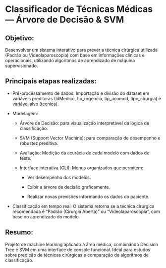 # Classificador de Técnicas Médicas — Árvore de Decisão & SVM

## Objetivo:
Desenvolver um sistema interativo para prever a técnica cirúrgica utilizada (Padrão ou Videolaparoscopia) com base em informações clínicas e operacionais, utilizando algoritmos de aprendizado de máquina supervisionado.

## Principais etapas realizadas:

- Pré-processamento de dados: Importação e divisão do dataset em variáveis preditoras (IdMedico, tip_urgencia, tip_acomod, tipo_cirurgia) e variável alvo (tecnica).

- Modelagem:

   - Árvore de Decisão: para visualização interpretável da lógica de classificação.

   - SVM (Support Vector Machine): para comparação de desempenho e robustez preditiva.

   - Avaliação: Medição da acurácia de cada modelo com dados de teste.

   - Interface interativa (CLI): Menus organizados que permitem:

       - Ver desempenho dos modelos.

       - Exibir a árvore de decisão graficamente.

       - Realizar novas previsões informando os dados do paciente.

- Classificação em tempo real: O sistema retorna se a técnica cirúrgica recomendada é “Padrão (Cirurgia Aberta)” ou “Videolaparoscopia”, com base no aprendizado do modelo.

## Resumo:
Projeto de machine learning aplicado à área médica, combinando Decision Tree e SVM em uma interface de console funcional. Ideal para estudos sobre predição de técnicas cirúrgicas e comparação de algoritmos de classificação.
